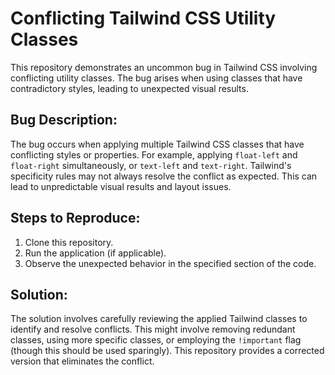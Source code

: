 # Conflicting Tailwind CSS Utility Classes

This repository demonstrates an uncommon bug in Tailwind CSS involving conflicting utility classes. The bug arises when using classes that have contradictory styles, leading to unexpected visual results.

## Bug Description:
The bug occurs when applying multiple Tailwind CSS classes that have conflicting styles or properties. For example, applying `float-left` and `float-right` simultaneously, or `text-left` and `text-right`. Tailwind's specificity rules may not always resolve the conflict as expected.  This can lead to unpredictable visual results and layout issues.

## Steps to Reproduce:
1. Clone this repository.
2. Run the application (if applicable).
3. Observe the unexpected behavior in the specified section of the code.

## Solution:
The solution involves carefully reviewing the applied Tailwind classes to identify and resolve conflicts. This might involve removing redundant classes, using more specific classes, or employing the `!important` flag (though this should be used sparingly).  This repository provides a corrected version that eliminates the conflict.
